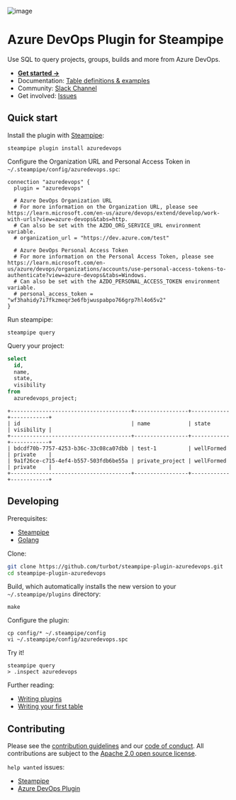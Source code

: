 ![image](https://hub.steampipe.io/images/plugins/turbot/azuredevops-social-graphic.png)

# Azure DevOps Plugin for Steampipe

Use SQL to query projects, groups, builds and more from Azure DevOps.

- **[Get started →](https://hub.steampipe.io/plugins/turbot/azuredevops)**
- Documentation: [Table definitions & examples](https://hub.steampipe.io/plugins/turbot/azuredevops/tables)
- Community: [Slack Channel](https://steampipe.io/community/join)
- Get involved: [Issues](https://github.com/turbot/steampipe-plugin-azuredevops/issues)

## Quick start

Install the plugin with [Steampipe](https://steampipe.io):

```shell
steampipe plugin install azuredevops
```

Configure the Organization URL and Personal Access Token in `~/.steampipe/config/azuredevops.spc`:

```hcl
connection "azuredevops" {
  plugin = "azuredevops"

  # Azure DevOps Organization URL
  # For more information on the Organization URL, please see https://learn.microsoft.com/en-us/azure/devops/extend/develop/work-with-urls?view=azure-devops&tabs=http.
  # Can also be set with the AZDO_ORG_SERVICE_URL environment variable.
  # organization_url = "https://dev.azure.com/test"

  # Azure DevOps Personal Access Token
  # For more information on the Personal Access Token, please see https://learn.microsoft.com/en-us/azure/devops/organizations/accounts/use-personal-access-tokens-to-authenticate?view=azure-devops&tabs=Windows.
  # Can also be set with the AZDO_PERSONAL_ACCESS_TOKEN environment variable.
  # personal_access_token = "wf3hahidy7i7fkzmeqr3e6fbjwuspabpo766grp7hl4o65v2"
}
```

Run steampipe:

```shell
steampipe query
```

Query your project:

```sql
select
  id,
  name,
  state,
  visibility
from
  azuredevops_project;
```

```
+--------------------------------------+-----------------+------------+------------+
| id                                   | name            | state      | visibility |
+--------------------------------------+-----------------+------------+------------+
| bdcdf70b-7757-4253-b36c-33c08ca07dbb | test-1          | wellFormed | private    |
| 9a1f26ce-c715-4ef4-b557-503fdb6be55a | private_project | wellFormed | private    |
+--------------------------------------+-----------------+------------+------------+
```

## Developing

Prerequisites:

- [Steampipe](https://steampipe.io/downloads)
- [Golang](https://golang.org/doc/install)

Clone:

```sh
git clone https://github.com/turbot/steampipe-plugin-azuredevops.git
cd steampipe-plugin-azuredevops
```

Build, which automatically installs the new version to your `~/.steampipe/plugins` directory:

```
make
```

Configure the plugin:

```
cp config/* ~/.steampipe/config
vi ~/.steampipe/config/azuredevops.spc
```

Try it!

```
steampipe query
> .inspect azuredevops
```

Further reading:

- [Writing plugins](https://steampipe.io/docs/develop/writing-plugins)
- [Writing your first table](https://steampipe.io/docs/develop/writing-your-first-table)

## Contributing

Please see the [contribution guidelines](https://github.com/turbot/steampipe/blob/main/CONTRIBUTING.md) and our [code of conduct](https://github.com/turbot/steampipe/blob/main/CODE_OF_CONDUCT.md). All contributions are subject to the [Apache 2.0 open source license](https://github.com/turbot/steampipe-plugin-azuredevops/blob/main/LICENSE).

`help wanted` issues:

- [Steampipe](https://github.com/turbot/steampipe/labels/help%20wanted)
- [Azure DevOps Plugin](https://github.com/turbot/steampipe-plugin-azuredevops/labels/help%20wanted)
